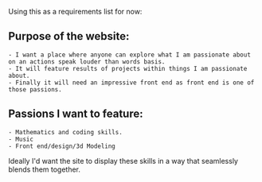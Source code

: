 Using this as a requirements list for now:

## Purpose of the website:
    - I want a place where anyone can explore what I am passionate about on an actions speak louder than words basis.
    - It will feature results of projects within things I am passionate about.
    - Finally it will need an impressive front end as front end is one of those passions.

## Passions I want to feature:
    - Mathematics and coding skills.
    - Music
    - Front end/design/3d Modeling

Ideally I'd want the site to display these skills in a way that seamlessly blends them together.